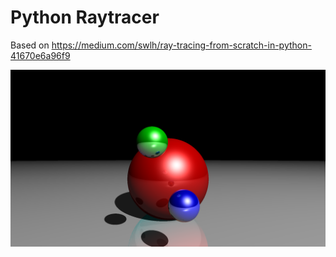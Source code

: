 # Python Raytracer

Based on https://medium.com/swlh/ray-tracing-from-scratch-in-python-41670e6a96f9

![Example](/07HD.png)